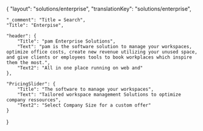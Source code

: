{
    "layout": "solutions/enterprise",
	"translationKey": "solutions/enterprise",

    "_comment": "Title = Search", 
    "Title": "Enterpise",

    "header": {
		"Title": "pam Enterprise Solutions",
        "Text": "pam is the software solution to manage your workspaces, optimize office costs, create new revenue utilizing your unused space, and give clients or employees tools to book workplaces which inspire them the most.",
		"Text2": "All in one place running on web and"
	},

    "PricingSlider": {
		"Title": "The software to manage your workspaces",
		"Text": "Tailored workspace management Solutions to optimize company ressources",
		"Text2": "Select Company Size for a custom offer"
	}
}
